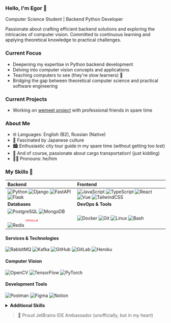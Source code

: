 ### Hello, I'm Egor 👋

Computer Science Student | Backend Python Developer

Passionate about crafting efficient backend solutions and exploring the intricacies of computer vision. Committed to continuous learning and applying theoretical knowledge to practical challenges.

### Current Focus
- Deepening my expertise in Python backend development
- Delving into computer vision concepts and applications
- Teaching computers to see (they're slow learners) 🤖
- Bridging the gap between theoretical computer science and practical software engineering

### Current Projects
- Working on [wemeet project](https://github.com/wemeet-inc) with professional friends in spare time

### About Me
- 🌐 Languages: English (B2), Russian (Native)
- 🎌 Fascinated by Japanese culture
- 🏙️ Enthusiastic city tour guide in my spare time (without getting too lost)
- 🚚 And of course, passionate about cargo transportation! (just kidding)
- 🧑‍💻 Pronouns: he/him

### My Skills 💫


| **Backend** | **Frontend** |
|:--|:--|
| ![Python](https://skillicons.dev/icons?i=python) ![Django](https://skillicons.dev/icons?i=django) ![FastAPI](https://skillicons.dev/icons?i=fastapi) ![Flask](https://skillicons.dev/icons?i=flask) | ![JavaScript](https://skillicons.dev/icons?i=js) ![TypeScript](https://skillicons.dev/icons?i=ts) ![React](https://skillicons.dev/icons?i=react) ![Vue](https://skillicons.dev/icons?i=vue) ![TailwindCSS](https://skillicons.dev/icons?i=tailwind) |
| **Databases** | **DevOps & Tools** |
| ![PostgreSQL](https://skillicons.dev/icons?i=postgres) ![MongoDB](https://skillicons.dev/icons?i=mongodb) ![Redis](https://skillicons.dev/icons?i=redis) <img src="https://raw.githubusercontent.com/devicons/devicon/master/icons/oracle/oracle-original.svg" alt="oracle" width="40" height="40"/> | ![Docker](https://skillicons.dev/icons?i=docker) ![Git](https://skillicons.dev/icons?i=git) ![Linux](https://skillicons.dev/icons?i=linux) ![Bash](https://skillicons.dev/icons?i=bash) |

#### Services & Technologies
![RabbitMQ](https://skillicons.dev/icons?i=rabbitmq) ![Kafka](https://skillicons.dev/icons?i=kafka) ![GitHub](https://skillicons.dev/icons?i=github) ![GitLab](https://skillicons.dev/icons?i=gitlab) ![Heroku](https://skillicons.dev/icons?i=heroku)

#### Computer Vision
![OpenCV](https://skillicons.dev/icons?i=opencv) ![TensorFlow](https://skillicons.dev/icons?i=tensorflow) ![PyTorch](https://skillicons.dev/icons?i=pytorch)

#### Development Tools
![Postman](https://skillicons.dev/icons?i=postman) ![Figma](https://skillicons.dev/icons?i=figma) ![Notion](https://skillicons.dev/icons?i=notion)

<details>
<summary><strong>Additional Skills</strong></summary>
<br>

&nbsp;&nbsp;&nbsp;&nbsp;![R](https://skillicons.dev/icons?i=r) ![C++](https://skillicons.dev/icons?i=cpp) ![C#](https://skillicons.dev/icons?i=cs) ![Java](https://skillicons.dev/icons?i=java) ![Kotlin](https://skillicons.dev/icons?i=kotlin)
&nbsp;&nbsp;&nbsp;&nbsp;![Spring](https://skillicons.dev/icons?i=spring) ![Ktor](https://skillicons.dev/icons?i=ktor)
</details>

> 🎩 Proud JetBrains IDE Ambassador (unofficially, but in my heart)

<!--
**programat/programat** is a ✨ _special_ ✨ repository because its `README.md` (this file) appears on your GitHub profile.

Here are some ideas to get you started:

- 🔭 I’m currently working on ...
- 🌱 I’m currently learning ...
- 👯 I’m looking to collaborate on ...
- 🤔 I’m looking for help with ...
- 💬 Ask me about ...
- 📫 How to reach me: ...
- 😄 Pronouns: ...
- ⚡ Fun fact: ...
-->
